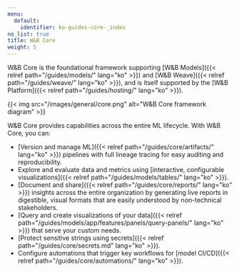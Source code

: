 ```yaml
---
menu:
  default:
    identifier: ko-guides-core-_index
no_list: true
title: W&B Core
weight: 5
---
```


W&B Core is the foundational framework supporting [W&B Models]({{< relref path="/guides/models/" lang="ko" >}}) and [W&B Weave]({{< relref path="/guides/weave/" lang="ko" >}}), and is itself supported by the [W&B Platform]({{< relref path="/guides/hosting/" lang="ko" >}}). 

{{< img src="/images/general/core.png" alt="W&B Core framework diagram" >}}

W&B Core provides capabilities across the entire ML lifecycle. With W&B Core, you can:

- [Version and manage ML]({{< relref path="/guides/core/artifacts/" lang="ko" >}}) pipelines with full lineage tracing for easy auditing and reproducibility.
- Explore and evaluate data and metrics using [interactive, configurable visualizations]({{< relref path="/guides/models/tables/" lang="ko" >}}).
- [Document and share]({{< relref path="/guides/core/reports/" lang="ko" >}}) insights across the entire organization by generating live reports in digestible, visual formats that are easily understood by non-technical stakeholders.
- [Query and create visualizations of your data]({{< relref path="/guides/models/app/features/panels/query-panels/" lang="ko" >}}) that serve your custom needs.
- [Protect sensitive strings using secrets]({{< relref path="/guides/core/secrets.md" lang="ko" >}}).
- Configure automations that trigger key workflows for [model CI/CD]({{< relref path="/guides/core/automations/" lang="ko" >}}).